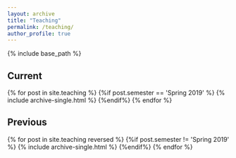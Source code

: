```yaml
---
layout: archive
title: "Teaching"
permalink: /teaching/
author_profile: true
---
```


{% include base_path %}


Current 
-------
{% for post in site.teaching %}
	{%if post.semester == 'Spring 2019' %}
		{% include archive-single.html %}
	{%endif%}
{% endfor %}


Previous
--------
{% for post in site.teaching reversed %}
	{%if post.semester != 'Spring 2019' %}
		{% include archive-single.html %}
	{%endif%}
{% endfor %}
